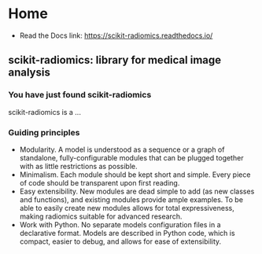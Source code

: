 # Home

- Read the Docs link: https://scikit-radiomics.readthedocs.io/

## scikit-radiomics: library for medical image analysis

### You have just found scikit-radiomics

scikit-radiomics is a ...

### Guiding principles

- Modularity. A model is understood as a sequence or a graph of standalone, 
fully-configurable modules that can be plugged together with as little restrictions as possible. 
- Minimalism. Each module should be kept short and simple. 
Every piece of code should be transparent upon first reading. 
- Easy extensibility. New modules are dead simple to add (as new classes and functions), 
and existing modules provide ample examples. 
To be able to easily create new modules allows for total expressiveness, making radiomics suitable for advanced research.
- Work with Python. No separate models configuration files in a declarative format. 
Models are described in Python code, which is compact, easier to debug, and allows for ease of extensibility.
